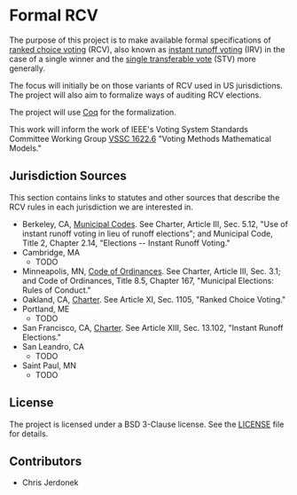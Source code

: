 Formal RCV
==========

The purpose of this project is to make available formal specifications of
[ranked choice voting][rcv] (RCV), also known as [instant runoff voting][irv]
(IRV) in the case of a single winner and the [single transferable vote][stv]
(STV) more generally.

The focus will initially be on those variants of RCV used in US
jurisdictions.  The project will also aim to formalize ways of auditing RCV
elections.

The project will use [Coq][coq] for the formalization.

This work will inform the work of IEEE's Voting System Standards Committee
Working Group [VSSC 1622.6][vssc_1622_6] "Voting Methods Mathematical Models."


Jurisdiction Sources
--------------------

This section contains links to statutes and other sources that describe
the RCV rules in each jurisdiction we are interested in.

* Berkeley, CA, [Municipal Codes][berkeley_codes].
  See Charter, Article III, Sec. 5.12, "Use of instant runoff voting in lieu
  of runoff elections"; and Municipal Code, Title 2, Chapter 2.14,
  "Elections -- Instant Runoff Voting."
* Cambridge, MA
  * TODO
* Minneapolis, MN, [Code of Ordinances][minneapolis_codes].
  See Charter, Article III, Sec. 3.1; and Code of Ordinances, Title 8.5,
  Chapter 167, "Municipal Elections: Rules of Conduct."
* Oakland, CA, [Charter][oakland_charter].  See Article XI, Sec. 1105,
  "Ranked Choice Voting."
* Portland, ME
  * TODO
* San Francisco, CA, [Charter][sf_charter].  See Article XIII, Sec. 13.102,
  "Instant Runoff Elections."
* San Leandro, CA
  * TODO
* Saint Paul, MN
  * TODO


License
-------

The project is licensed under a BSD 3-Clause license.  See the
[LICENSE](LICENSE) file for details.


Contributors
------------

* Chris Jerdonek


[berkeley_codes]: http://codepublishing.com/ca/berkeley/
[coq]: https://coq.inria.fr/
[irv]: https://en.wikipedia.org/wiki/Instant-runoff_voting
[minneapolis_codes]: https://www.municode.com/library/mn/minneapolis/codes/code_of_ordinances?nodeId=11490
[oakland_charter]: https://www.municode.com/library/ca/oakland/codes/code_of_ordinances?nodeId=16308
[rcv]: https://en.wikipedia.org/wiki/Ranked_Choice_Voting
[sf_charter]: http://www.amlegal.com/library/ca/sfrancisco.shtml
[stv]: https://en.wikipedia.org/wiki/Single_transferable_vote
[vssc_1622_6]: http://grouper.ieee.org/groups/1622/groups/6/index.html
